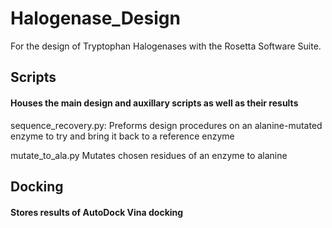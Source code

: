# Halogenase_Design
For the design of Tryptophan Halogenases with the Rosetta Software Suite.

## Scripts

#### Houses the main design and auxillary scripts as well as their results

sequence_recovery.py: Preforms design procedures on an alanine-mutated enzyme to try and bring it back to a reference enzyme

mutate_to_ala.py Mutates chosen residues of an enzyme to alanine


## Docking

#### Stores results of AutoDock Vina docking







